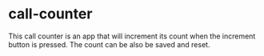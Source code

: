 # call-counter
This call counter is an app that will increment its count when the increment button is pressed. 
The count can be also be saved and reset.
